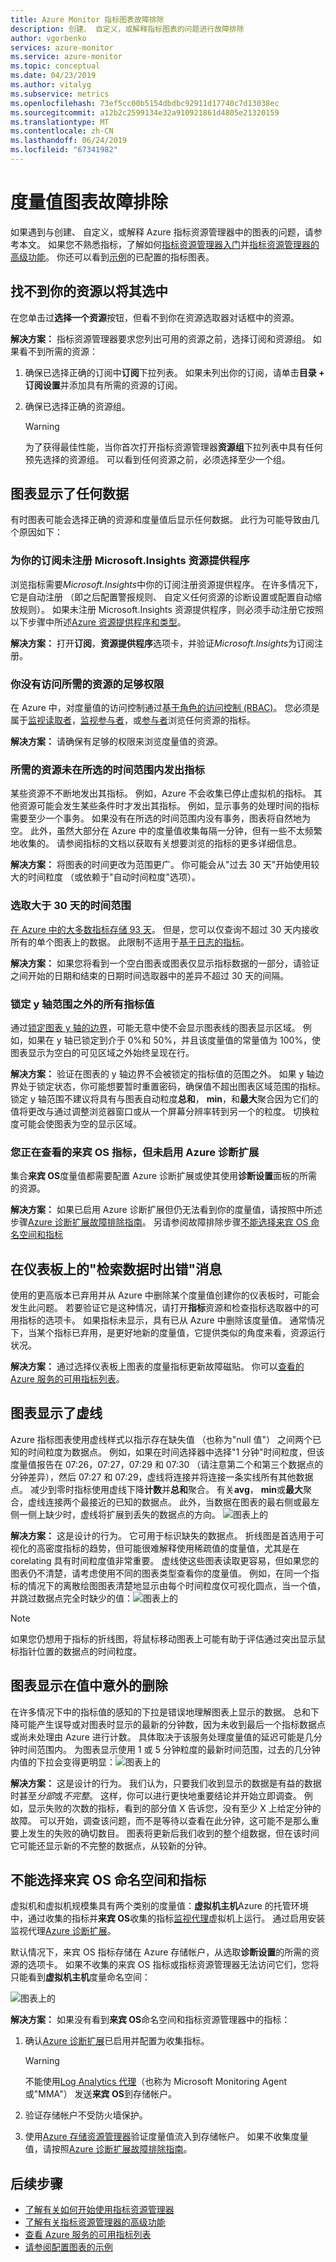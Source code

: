 ```yaml
---
title: Azure Monitor 指标图表故障排除
description: 创建、 自定义，或解释指标图表的问题进行故障排除
author: vgorbenko
services: azure-monitor
ms.service: azure-monitor
ms.topic: conceptual
ms.date: 04/23/2019
ms.author: vitalyg
ms.subservice: metrics
ms.openlocfilehash: 73ef5cc00b5154dbdbc92911d17740c7d13038ec
ms.sourcegitcommit: a12b2c2599134e32a910921861d4805e21320159
ms.translationtype: MT
ms.contentlocale: zh-CN
ms.lasthandoff: 06/24/2019
ms.locfileid: "67341982"
---
```

# <a name="troubleshooting-metrics-charts"></a>度量值图表故障排除

如果遇到与创建、 自定义，或解释 Azure 指标资源管理器中的图表的问题，请参考本文。 如果您不熟悉指标，了解如何[指标资源管理器入门](metrics-getting-started.md)并[指标资源管理器的高级功能](metrics-charts.md)。 你还可以看到[示例](metric-chart-samples.md)的已配置的指标图表。

## <a name="cant-find-your-resource-to-select-it"></a>找不到你的资源以将其选中

在您单击过**选择一个资源**按钮，但看不到你在资源选取器对话框中的资源。

**解决方案：** 指标资源管理器要求您列出可用的资源之前，选择订阅和资源组。 如果看不到所需的资源：

1. 确保已选择正确的订阅中**订阅**下拉列表。 如果未列出你的订阅，请单击**目录 + 订阅设置**并添加具有所需的资源的订阅。

1. 确保已选择正确的资源组。
    > [!WARNING]
    > 为了获得最佳性能，当你首次打开指标资源管理器**资源组**下拉列表中具有任何预先选择的资源组。 可以看到任何资源之前，必须选择至少一个组。

## <a name="chart-shows-no-data"></a>图表显示了任何数据

有时图表可能会选择正确的资源和度量值后显示任何数据。 此行为可能导致由几个原因如下：

### <a name="microsoftinsights-resource-provider-isnt-registered-for-your-subscription"></a>为你的订阅未注册 Microsoft.Insights 资源提供程序

浏览指标需要*Microsoft.Insights*中你的订阅注册资源提供程序。 在许多情况下，它是自动注册 （即之后配置警报规则、 自定义任何资源的诊断设置或配置自动缩放规则）。 如果未注册 Microsoft.Insights 资源提供程序，则必须手动注册它按照以下步骤中所述[Azure 资源提供程序和类型](../../azure-resource-manager/resource-manager-supported-services.md)。

**解决方案：** 打开**订阅**，**资源提供程序**选项卡，并验证*Microsoft.Insights*为订阅注册。

### <a name="you-dont-have-sufficient-access-rights-to-your-resource"></a>你没有访问所需的资源的足够权限

在 Azure 中，对度量值的访问控制通过[基于角色的访问控制 (RBAC)](../../role-based-access-control/overview.md)。 您必须是属于[监视读取者](../../role-based-access-control/built-in-roles.md#monitoring-reader)，[监视参与者](../../role-based-access-control/built-in-roles.md#monitoring-contributor)，或[参与者](../../role-based-access-control/built-in-roles.md#contributor)浏览任何资源的指标。

**解决方案：** 请确保有足够的权限来浏览度量值的资源。

### <a name="your-resource-didnt-emit-metrics-during-the-selected-time-range"></a>所需的资源未在所选的时间范围内发出指标

某些资源不不断地发出其指标。 例如，Azure 不会收集已停止虚拟机的指标。 其他资源可能会发生某些条件时才发出其指标。 例如，显示事务的处理时间的指标需要至少一个事务。 如果没有在所选的时间范围内没有事务，图表将自然地为空。 此外，虽然大部分在 Azure 中的度量值收集每隔一分钟，但有一些不太频繁地收集的。 请参阅指标的文档以获取有关想要浏览的指标的更多详细信息。

**解决方案：** 将图表的时间更改为范围更广。 你可能会从"过去 30 天"开始使用较大的时间粒度 （或依赖于"自动时间粒度"选项）。

### <a name="you-picked-a-time-range-greater-than-30-days"></a>选取大于 30 天的时间范围

[在 Azure 中的大多数指标存储 93 天](data-platform-metrics.md#retention-of-metrics)。 但是，您可以仅查询不超过 30 天内接收所有的单个图表上的数据。 此限制不适用于[基于日志的指标](../app/pre-aggregated-metrics-log-metrics.md#log-based-metrics)。

**解决方案：** 如果您将看到一个空白图表或图表仅显示指标数据的一部分，请验证之间开始的日期和结束的日期时间选取器中的差异不超过 30 天的间隔。

### <a name="all-metric-values-were-outside-of-the-locked-y-axis-range"></a>锁定 y 轴范围之外的所有指标值

通过[锁定图表 y 轴的边界](metrics-charts.md#lock-boundaries-of-chart-y-axis)，可能无意中使不会显示图表线的图表显示区域。 例如，如果在 y 轴已锁定到介于 0%和 50%，并且该度量值的常量值为 100%，使图表显示为空白的可见区域之外始终呈现在行。

**解决方案：** 验证在图表的 y 轴边界不会被锁定的指标值的范围之外。 如果 y 轴边界处于锁定状态，你可能想要暂时重置密码，确保值不超出图表区域范围的指标。 锁定 y 轴范围不建议将具有与图表自动粒度**总和**， **min**，和**最大**聚合因为它们的值将更改与通过调整浏览器窗口或从一个屏幕分辨率转到另一个的粒度。 切换粒度可能会使图表为空的显示区域。

### <a name="you-are-looking-at-a-guest-os-metric-but-didnt-enable-azure-diagnostic-extension"></a>您正在查看的来宾 OS 指标，但未启用 Azure 诊断扩展

集合**来宾 OS**度量值都需要配置 Azure 诊断扩展或使其使用**诊断设置**面板的所需的资源。

**解决方案：** 如果已启用 Azure 诊断扩展但仍无法看到你的度量值，请按照中所述步骤[Azure 诊断扩展故障排除指南](diagnostics-extension-troubleshooting.md#metric-data-doesnt-appear-in-the-azure-portal)。 另请参阅故障排除步骤[不能选择来宾 OS 命名空间和指标](metrics-troubleshoot.md#cannot-pick-guest-os-namespace-and-metrics)

## <a name="error-retrieving-data-message-on-dashboard"></a>在仪表板上的"检索数据时出错"消息

使用的更高版本已弃用并从 Azure 中删除某个度量值创建你的仪表板时，可能会发生此问题。 若要验证它是这种情况，请打开**指标**资源和检查指标选取器中的可用指标的选项卡。 如果指标未显示，具有已从 Azure 中删除该度量值。 通常情况下，当某个指标已弃用，是更好地新的度量值，它提供类似的角度来看，资源运行状况。

**解决方案：** 通过选择仪表板上图表的度量指标更新故障磁贴。 你可以[查看的 Azure 服务的可用指标列表](metrics-supported.md)。

## <a name="chart-shows-dashed-line"></a>图表显示了虚线

Azure 指标图表使用虚线样式以指示存在缺失值 （也称为"null 值"） 之间两个已知的时间粒度为数据点。 例如，如果在时间选择器中选择"1 分钟"时间粒度，但该度量值报告在 07:26，07:27，07:29 和 07:30 （请注意第二个和第三个数据点的分钟差异），然后 07:27 和 07:29，虚线将连接并将连接一条实线所有其他数据点。 减少到零时指标使用虚线下降**计数**并**总和**聚合。 有关**avg**， **min**或**最大**聚合，虚线连接两个最接近的已知的数据点。 此外，当数据在图表的最右侧或最左侧一侧上缺少时，虚线将扩展到丢失的数据点的方向。
  ![图表上的](./media/metrics-troubleshoot/missing-data-point-line-chart.png)

**解决方案：** 这是设计的行为。 它可用于标识缺失的数据点。 折线图是首选用于可视化的高密度指标的趋势，但可能很难解释使用稀疏值的度量值，尤其是在 corelating 具有时间粒度值非常重要。 虚线使这些图表读取更容易，但如果您的图表仍不清楚，请考虑使用不同的图表类型查看你的度量值。 例如，在同一个指标的情况下的离散绘图图表清楚地显示由每个时间粒度仅可视化圆点，当一个值，并跳过数据点完全时缺少的值：![图表上的](./media/metrics-troubleshoot/missing-data-point-scatter-chart.png)

   > [!NOTE]
   > 如果您仍想用于指标的折线图，将鼠标移动图表上可能有助于评估通过突出显示鼠标指针位置的数据点的时间粒度。

## <a name="chart-shows-unexpected-drop-in-values"></a>图表显示在值中意外的删除

在许多情况下中的指标值的感知的下拉是错误地理解图表上显示的数据。 总和下降可能产生误导或对图表时显示的最新的分钟数，因为未收到最后一个指标数据点或尚未处理由 Azure 进行计数。 具体取决于该服务处理度量值的延迟可能是几分钟时间范围内。 为图表显示使用 1 或 5 分钟粒度的最新时间范围，过去的几分钟内值的下拉会变得更明显：![图表上的](./media/metrics-troubleshoot/drop-in-values.png)

**解决方案：** 这是设计的行为。 我们认为，只要我们收到显示的数据是有益的数据时甚至*分部*或*不完整*。 这样，你可以进行更快地重要结论并开始立即调查。 例如，显示失败的次数的指标，看到的部分值 X 告诉您，没有至少 X 上给定分钟的故障。 可以开始，调查该问题，而不是等待以查看在此分钟，这可能不是那么重要上发生的失败的确切数目。 图表将更新后我们收到的整个组数据，但在该时间它可能还显示新的不完整的数据点，从较新的分钟。

## <a name="cannot-pick-guest-os-namespace-and-metrics"></a>不能选择来宾 OS 命名空间和指标

虚拟机和虚拟机规模集具有两个类别的度量值：**虚拟机主机**Azure 的托管环境中，通过收集的指标并**来宾 OS**收集的指标[监视代理](agents-overview.md)虚拟机上运行。 通过启用安装监视代理[Azure 诊断扩展](diagnostics-extension-overview.md)。

默认情况下，来宾 OS 指标存储在 Azure 存储帐户，从选取**诊断设置**的所需的资源的选项卡。 如果不收集的来宾 OS 指标或指标资源管理器无法访问它们，您将只能看到**虚拟机主机**度量命名空间：

![图表上的](./media/metrics-troubleshoot/cannot-pick-guest-os-namespace.png)

**解决方案：** 如果没有看到**来宾 OS**命名空间和指标资源管理器中的指标：

1. 确认[Azure 诊断扩展](diagnostics-extension-overview.md)已启用并配置为收集指标。
    > [!WARNING]
    > 不能使用[Log Analytics 代理](agents-overview.md#log-analytics-agent)（也称为 Microsoft Monitoring Agent 或"MMA"） 发送**来宾 OS**到存储帐户。

1. 验证存储帐户不受防火墙保护。

1. 使用[Azure 存储资源管理器](https://azure.microsoft.com/features/storage-explorer/)验证度量值流入到存储帐户。 如果不收集度量值，请按照[Azure 诊断扩展故障排除指南](diagnostics-extension-troubleshooting.md#metric-data-doesnt-appear-in-the-azure-portal)。

## <a name="next-steps"></a>后续步骤

* [了解有关如何开始使用指标资源管理器](metrics-getting-started.md)
* [了解有关指标资源管理器的高级功能](metrics-charts.md)
* [查看 Azure 服务的可用指标列表](metrics-supported.md)
* [请参阅配置图表的示例](metric-chart-samples.md)
